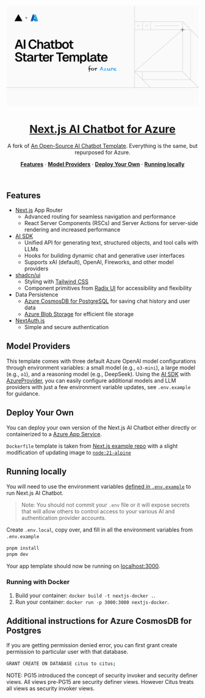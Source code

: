 <a href="https://chat.vercel.ai/">
  <img alt="Next.js 14 and App Router-ready AI chatbot." src="app/(chat)/opengraph-image.png">
  <h1 align="center">Next.js AI Chatbot for Azure</h1>
</a>

<p align="center">
  A fork of <a href="https://github.com/vercel/ai-chatbot" target="_blank">An Open-Source AI Chatbot Template</a>. Everything is the same, but repurposed for Azure.
</p>

<p align="center">
  <a href="#features"><strong>Features</strong></a> ·
  <a href="#model-providers"><strong>Model Providers</strong></a> ·
  <a href="#deploy-your-own"><strong>Deploy Your Own</strong></a> ·
  <a href="#running-locally"><strong>Running locally</strong></a>
</p>
<br/>

## Features

- [Next.js](https://nextjs.org) App Router
  - Advanced routing for seamless navigation and performance
  - React Server Components (RSCs) and Server Actions for server-side rendering and increased performance
- [AI SDK](https://sdk.vercel.ai/docs)
  - Unified API for generating text, structured objects, and tool calls with LLMs
  - Hooks for building dynamic chat and generative user interfaces
  - Supports xAI (default), OpenAI, Fireworks, and other model providers
- [shadcn/ui](https://ui.shadcn.com)
  - Styling with [Tailwind CSS](https://tailwindcss.com)
  - Component primitives from [Radix UI](https://radix-ui.com) for accessibility and flexibility
- Data Persistence
  - [Azure CosmosDB for PostgreSQL](https://learn.microsoft.com/en-us/azure/cosmos-db/postgresql/) for saving chat history and user data
  - [Azure Blob Storage](https://learn.microsoft.com/en-us/azure/storage/common/storage-introduction) for efficient file storage
- [NextAuth.js](https://github.com/nextauthjs/next-auth)
  - Simple and secure authentication

## Model Providers

This template comes with three default Azure OpenAI model configurations through environment variables: a small model (e.g., `o3-mini`), a large model (e.g., `o1`), and a reasoning model (e.g., DeepSeek). Using the [AI SDK](https://sdk.vercel.ai/docs) with [AzureProvider](https://sdk.vercel.ai/providers/ai-sdk-providers/azure), you can easily configure additional models and LLM providers with just a few environment variable updates, see `.env.example` for guidance.

## Deploy Your Own

You can deploy your own version of the Next.js AI Chatbot either directly or containerized to a [Azure App Service](https://learn.microsoft.com/en-us/azure/app-service/overview).

`Dockerfile` template is taken from [Next.js example repo](https://github.com/vercel/next.js/tree/canary/examples/with-docker) with a slight modification of updating image to [`node:21-alpine`](https://hub.docker.com/layers/library/node/21-alpine/images/sha256-7364f864dab534a6e982e683813e2a6b1b3cbe86217225dce31aedb75a4c96a3?context=explore)

## Running locally

You will need to use the environment variables [defined in `.env.example`](.env.example) to run Next.js AI Chatbot.

> Note: You should not commit your `.env` file or it will expose secrets that will allow others to control access to your various AI and authentication provider accounts.

Create `.env.local`, copy over, and fill in all the environment variables from `.env.example`

```bash
pnpm install
pnpm dev
```

Your app template should now be running on [localhost:3000](http://localhost:3000/).

### Running with Docker

1. Build your container: `docker build -t nextjs-docker .`.
2. Run your container: `docker run -p 3000:3000 nextjs-docker`.

## Additional instructions for Azure CosmosDB for Postgres

If you are getting permission denied error, you can first grant create permission to particular user with that database.

```bash
GRANT CREATE ON DATABASE citus to citus;
```

NOTE: PG15 introduced the concept of security invoker and security definer views. All views pre-PG15 are security definer views. However Citus treats all views as security invoker views.
